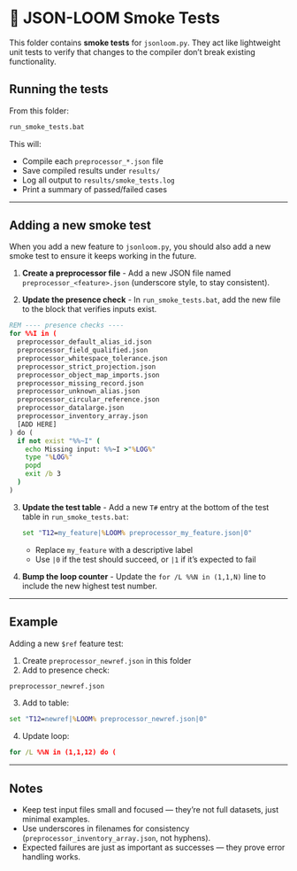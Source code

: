 # 🧪 JSON-LOOM Smoke Tests

This folder contains **smoke tests** for `jsonloom.py`. They act like lightweight unit tests to verify that changes to the compiler don’t break existing functionality.

## Running the tests

From this folder:

```bat
run_smoke_tests.bat
```

This will:

* Compile each `preprocessor_*.json` file
* Save compiled results under `results/`
* Log all output to `results/smoke_tests.log`
* Print a summary of passed/failed cases

---

## Adding a new smoke test

When you add a new feature to `jsonloom.py`, you should also add a new smoke test
to ensure it keeps working in the future.

1. **Create a preprocessor file** - 
   Add a new JSON file named `preprocessor_<feature>.json`
   (underscore style, to stay consistent).

2. **Update the presence check** - 
   In `run_smoke_tests.bat`, add the new file to the block that verifies inputs exist.

```bat
REM ---- presence checks ----
for %%I in (
  preprocessor_default_alias_id.json
  preprocessor_field_qualified.json
  preprocessor_whitespace_tolerance.json
  preprocessor_strict_projection.json
  preprocessor_object_map_imports.json
  preprocessor_missing_record.json
  preprocessor_unknown_alias.json
  preprocessor_circular_reference.json
  preprocessor_datalarge.json
  preprocessor_inventory_array.json
  [ADD HERE]
) do (
  if not exist "%%~I" (
    echo Missing input: %%~I >"%LOG%"
    type "%LOG%"
    popd
    exit /b 3
  )
)
```

3. **Update the test table** - 
   Add a new `T#` entry at the bottom of the test table in `run_smoke_tests.bat`:

   ```bat
   set "T12=my_feature|%LOOM% preprocessor_my_feature.json|0"
   ```

   * Replace `my_feature` with a descriptive label
   * Use `|0` if the test should succeed, or `|1` if it’s expected to fail

4. **Bump the loop counter** - 
   Update the `for /L %%N in (1,1,N)` line to include the new highest test number.

---

## Example

Adding a new `$ref` feature test:

1. Create `preprocessor_newref.json` in this folder
2. Add to presence check:

```bat
preprocessor_newref.json
```

3. Add to table:

```bat
set "T12=newref|%LOOM% preprocessor_newref.json|0"
```

4. Update loop:

```bat
for /L %%N in (1,1,12) do (
```

---

## Notes

* Keep test input files small and focused — they’re not full datasets, just minimal examples.
* Use underscores in filenames for consistency (`preprocessor_inventory_array.json`, not hyphens).
* Expected failures are just as important as successes — they prove error handling works.
